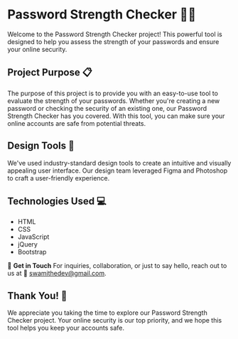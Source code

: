 # Password Strength Checker 💪🔐
 

Welcome to the Password Strength Checker project! This powerful tool is designed to help you assess the strength of your passwords and ensure your online security.

## Project Purpose 📋

The purpose of this project is to provide you with an easy-to-use tool to evaluate the strength of your passwords. Whether you're creating a new password or checking the security of an existing one, our Password Strength Checker has you covered. With this tool, you can make sure your online accounts are safe from potential threats.

## Design Tools 🎨

We've used industry-standard design tools to create an intuitive and visually appealing user interface. Our design team leveraged Figma and Photoshop to craft a user-friendly experience.

## Technologies Used 💻

- HTML
- CSS
- JavaScript
- jQuery
- Bootstrap



📧 **Get in Touch**
For inquiries, collaboration, or just to say hello, reach out to us at 📩 swamithedev@gmail.com.

## Thank You! 👏

We appreciate you taking the time to explore our Password Strength Checker project. Your online security is our top priority, and we hope this tool helps you keep your accounts safe.
